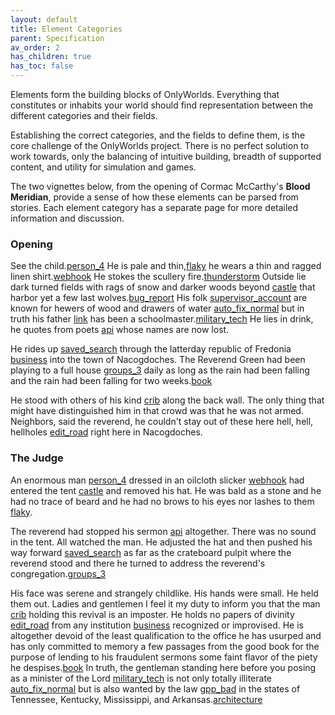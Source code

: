 ```yaml
---
layout: default
title: Element Categories
parent: Specification
av_order: 2
has_children: true
has_toc: false
---
```


Elements form the building blocks of OnlyWorlds. Everything that constitutes or inhabits your world should find representation between the different categories and their fields.

Establishing the correct categories, and the fields to define them, is the core challenge of the OnlyWorlds project. There is no perfect solution to work towards, only the balancing of intuitive building, breadth of supported content, and utility for simulation and games.

The two vignettes below, from the opening of Cormac McCarthy's **Blood Meridian**, provide a sense of how these elements can be parsed from stories. Each element category has a separate page for more detailed information and discussion.

 
### Opening

See the child.<a href="/docs/specification/element_categories/Character" title="Character"><span class="material-symbols-outlined">person_4</span></a>
He is pale and thin,<a href="/docs/specification/element_categories/Trait" title="Trait"><span class="material-symbols-outlined">flaky</span></a> he wears a thin and ragged linen shirt.<a href="/docs/specification/element_categories/Object" title="Object"><span class="material-symbols-outlined">webhook</span></a> He stokes the scullery fire.<a href="/docs/specification/element_categories/Phenomenon" title="Phenomenon"><span class="material-symbols-outlined">thunderstorm</span></a> Outside lie dark turned fields with rags of snow and darker woods beyond <a href="/docs/specification/element_categories/Location" title="Location"><span class="material-symbols-outlined">castle</span></a> that harbor yet a few last wolves.<a href="/docs/specification/element_categories/Creature" title="Creature"><span class="material-symbols-outlined">bug_report</span></a> His folk <a href="/docs/specification/element_categories/Family" title="Family"><span class="material-symbols-outlined">supervisor_account</span></a> are known for hewers of wood and drawers of water <a href="/docs/specification/element_categories/Ability" title="Ability"><span class="material-symbols-outlined">auto_fix_normal</span></a> but in truth his father <a href="/docs/specification/element_categories/Relation" title="Relation"><span class="material-symbols-outlined">link</span></a> has been a schoolmaster.<a href="/docs/specification/element_categories/Title" title="Title"><span class="material-symbols-outlined">military_tech</span></a> He lies in drink, he quotes from poets <a href="/docs/specification/element_categories/Construct" title="Construct"><span class="material-symbols-outlined">api</span></a> whose names are now lost.

He rides up <a href="/docs/specification/element_categories/Event" title="Event"><span class="material-symbols-outlined">saved_search</span></a> through the latterday republic of Fredonia <a href="/docs/specification/element_categories/Institution" title="Institution"><span class="material-symbols-outlined">business</span></a> into the town of
Nacogdoches. The Reverend Green had been playing to a full house <a href="/docs/specification/element_categories/Collective" title="Collective"><span class="material-symbols-outlined">groups_3</span></a> daily as long as the rain had
been falling and the rain had been falling for two weeks.<a href="/docs/specification/element_categories/Narrative" title="Narrative"><span class="material-symbols-outlined">book</span></a>

He stood with others of his kind <a href="/docs/specification/element_categories/Species" title="Species"><span class="material-symbols-outlined">crib</span></a> along the back wall. The only thing that might have
distinguished him in that crowd was that he was not armed. Neighbors, said the reverend, he couldn't stay out of these here hell,
hell, hellholes <a href="/docs/specification/element_categories/Language" title="Language"><span class="material-symbols-outlined">edit_road</span></a> right here in Nacogdoches.



### The Judge

 

An enormous man <a href="/docs/specification/element_categories/Character" title="Character"><span class="material-symbols-outlined">person_4</span></a> dressed in an oilcloth slicker <a href="/docs/specification/element_categories/Object" title="Object"><span class="material-symbols-outlined">webhook</span></a> had entered the tent <a href="/docs/specification/element_categories/Location" title="Location"><span class="material-symbols-outlined">castle</span></a>
and removed his hat. He was bald as a stone and he had no trace of beard and he had
no brows to his eyes nor lashes to them <a href="/docs/specification/element_categories/Trait" title="Trait"><span class="material-symbols-outlined">flaky</span></a>.

The reverend had stopped his sermon <a href="/docs/specification/element_categories/Construct" title="Construct"><span class="material-symbols-outlined">api</span></a> altogether. There was no sound in the tent.
All watched the man. He adjusted the hat and then pushed his way forward <a href="/docs/specification/element_categories/Event" title="Event"><span class="material-symbols-outlined">saved_search</span></a> as far as the
crateboard pulpit where the reverend stood and there he turned to address the
reverend's congregation.<a href="/docs/specification/element_categories/Collective" title="Collective"><span class="material-symbols-outlined">groups_3</span></a>

His face was serene and strangely childlike. His hands were small. He held them out.
Ladies and gentlemen I feel it my duty to inform you that the man <a href="/docs/specification/element_categories/Species" title="Species"><span class="material-symbols-outlined">crib</span></a> holding this revival
is an imposter. He holds no papers of divinity <a href="/docs/specification/element_categories/Language" title="Language"><span class="material-symbols-outlined">edit_road</span></a> from any institution <a href="/docs/specification/element_categories/Institution" title="Institution"><span class="material-symbols-outlined">business</span></a> recognized or
improvised. He is altogether devoid of the least qualification to the office he has
usurped and has only committed to memory a few passages from the good book for the
purpose of lending to his fraudulent sermons some faint flavor of the piety he despises.<a href="/docs/specification/element_categories/Narrative" title="Narrative"><span class="material-symbols-outlined">book</span></a>
In truth, the gentleman standing here before you posing as a minister of the Lord <a href="/docs/specification/element_categories/Title" title="Title"><span class="material-symbols-outlined">military_tech</span></a> is not
only totally illiterate <a href="/docs/specification/element_categories/Ability" title="Ability"><span class="material-symbols-outlined">auto_fix_normal</span></a> but is also wanted by the law <a href="/docs/specification/element_categories/Law" title="Law"><span class="material-symbols-outlined">gpp_bad</span></a> in the states of Tennessee, Kentucky,
Mississippi, and Arkansas.<a href="/docs/specification/element_categories/Territory" title="Territory"><span class="material-symbols-outlined">architecture</span></a>
 